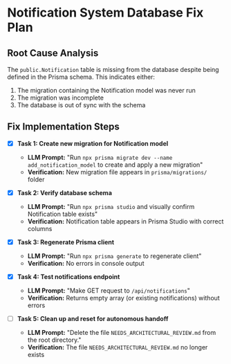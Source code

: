 # Notification System Database Fix Plan

## Root Cause Analysis
The `public.Notification` table is missing from the database despite being defined in the Prisma schema. This indicates either:
1. The migration containing the Notification model was never run
2. The migration was incomplete
3. The database is out of sync with the schema

## Fix Implementation Steps

- [x] **Task 1: Create new migration for Notification model**
  - **LLM Prompt:** "Run `npx prisma migrate dev --name add_notification_model` to create and apply a new migration"
  - **Verification:** New migration file appears in `prisma/migrations/` folder

- [x] **Task 2: Verify database schema**
  - **LLM Prompt:** "Run `npx prisma studio` and visually confirm Notification table exists"
  - **Verification:** Notification table appears in Prisma Studio with correct columns

- [x] **Task 3: Regenerate Prisma client**
  - **LLM Prompt:** "Run `npx prisma generate` to regenerate client"
  - **Verification:** No errors in console output

- [x] **Task 4: Test notifications endpoint**
  - **LLM Prompt:** "Make GET request to `/api/notifications`"
  - **Verification:** Returns empty array (or existing notifications) without errors

- [ ] **Task 5: Clean up and reset for autonomous handoff**
  - **LLM Prompt:** "Delete the file `NEEDS_ARCHITECTURAL_REVIEW.md` from the root directory."
  - **Verification:** The file `NEEDS_ARCHITECTURAL_REVIEW.md` no longer exists